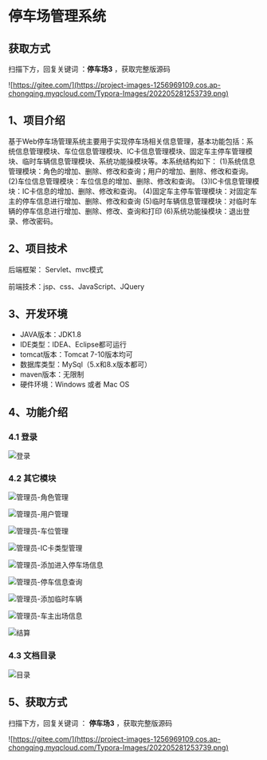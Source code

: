 # 停车场管理系统

## 获取方式

扫描下方，回复关键词  ：**停车场3** ，获取完整版源码

![https://gitee.com/](https://project-images-1256969109.cos.ap-chongqing.myqcloud.com/Typora-Images/202205281253739.png)

## 1、项目介绍

基于Web停车场管理系统主要用于实现停车场相关信息管理，基本功能包括：系统信息管理模块、车位信息管理模块、IC卡信息管理模块、固定车主停车管理模块、临时车辆信息管理模块、系统功能操模块等。本系统结构如下：
	(1)系统信息管理模块：角色的增加、删除、修改和查询；用户的增加、删除、修改和查询。
	(2)车位信息管理模块：车位信息的增加、删除、修改和查询。
	(3)IC卡信息管理模块：IC卡信息的增加、删除、修改和查询。
	(4)固定车主停车管理模块：对固定车主的停车信息进行增加、删除、修改和查询
	(5)临时车辆信息管理模块：对临时车辆的停车信息进行增加、删除、修改、查询和打印
	(6)系统功能操模块：退出登录、修改密码。


## 2、项目技术

后端框架： Servlet、mvc模式

前端技术：jsp、css、JavaScript、JQuery

## 3、开发环境

- JAVA版本：JDK1.8
- IDE类型：IDEA、Eclipse都可运行
- tomcat版本：Tomcat 7-10版本均可
- 数据库类型：MySql（5.x和8.x版本都可） 
- maven版本：无限制
- 硬件环境：Windows 或者 Mac OS


## 4、功能介绍

### 4.1 登录

![登录](https://project-images-1256969109.cos.ap-chongqing.myqcloud.com/Typora-Images/202208091618922.jpg)

### 4.2 其它模块

![管理员-角色管理](https://project-images-1256969109.cos.ap-chongqing.myqcloud.com/Typora-Images/202208091618298.jpg)

![管理员-用户管理](https://project-images-1256969109.cos.ap-chongqing.myqcloud.com/Typora-Images/202208091618156.jpg)

![管理员-车位管理](https://project-images-1256969109.cos.ap-chongqing.myqcloud.com/Typora-Images/202208091618376.jpg)

![管理员-IC卡类型管理](https://project-images-1256969109.cos.ap-chongqing.myqcloud.com/Typora-Images/202208091618170.jpg)

![管理员-添加进入停车场信息](https://project-images-1256969109.cos.ap-chongqing.myqcloud.com/Typora-Images/202208091620897.jpg)

![管理员-停车信息查询](https://project-images-1256969109.cos.ap-chongqing.myqcloud.com/Typora-Images/202208091620720.jpg)

![管理员-添加临时车辆](https://project-images-1256969109.cos.ap-chongqing.myqcloud.com/Typora-Images/202208091620460.jpg)

![管理员-车主出场信息](https://project-images-1256969109.cos.ap-chongqing.myqcloud.com/Typora-Images/202208091620790.jpg)

![结算](https://project-images-1256969109.cos.ap-chongqing.myqcloud.com/Typora-Images/202208091620182.jpg)

### 4.3 文档目录

![目录](https://project-images-1256969109.cos.ap-chongqing.myqcloud.com/Typora-Images/202208091620393.jpg)

## 5、获取方式

扫描下方，回复关键词 ： **停车场3** ，获取完整版源码



![https://gitee.com/](https://project-images-1256969109.cos.ap-chongqing.myqcloud.com/Typora-Images/202205281253739.png)

